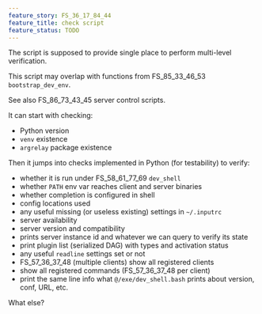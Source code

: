 ```yaml
---
feature_story: FS_36_17_84_44
feature_title: check script
feature_status: TODO
---
```


The script is supposed to provide single place to perform multi-level verification.

This script may overlap with functions from FS_85_33_46_53 `bootstrap_dev_env`.

See also FS_86_73_43_45 server control scripts.

It can start with checking:
*   Python version
*   `venv` existence
*   `argrelay` package existence

Then it jumps into checks implemented in Python (for testability) to verify:
*   whether it is run under FS_58_61_77_69 `dev_shell`
*   whether `PATH` env var reaches client and server binaries
*   whether completion is configured in shell
*   config locations used
*   any useful missing (or useless existing) settings in `~/.inputrc`
*   server availability
*   server version and compatibility
*   prints server instance id and whatever we can query to verify its state
*   print plugin list (serialized DAG) with types and activation status
*   any useful `readline` settings set or not
*   FS_57_36_37_48 (multiple clients) show all registered clients
*   show all registered commands (FS_57_36_37_48 per client)
*   print the same line info what `@/exe/dev_shell.bash` prints about version, conf, URL, etc.

What else?
